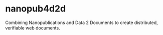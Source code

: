 # nanopub4d2d
Combining Nanopublications and Data 2 Documents to create distributed, verifiable web documents.
